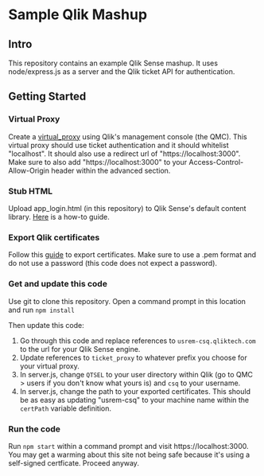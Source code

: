 # Sample Qlik Mashup

## Intro
This repository contains an example Qlik Sense mashup. It uses node/express.js as a server and the Qlik ticket API for authentication. 

## Getting Started

### Virtual Proxy
Create a [virtual_proxy](https://help.qlik.com/en-US/sense/June2018/Subsystems/ManagementConsole/Content/create-virtual-proxy.htm) using Qlik's management console (the QMC). This virtual proxy should use ticket authentication and it should whitelist "localhost". It should also use a redirect url of "https://localhost:3000". Make sure to also add "https://localhost:3000" to your Access-Control-Allow-Origin header within the advanced section. 

### Stub HTML
Upload app_login.html (in this repository) to Qlik Sense's default content library. [Here](https://help.qlik.com/en-US/sense/June2018/Subsystems/ManagementConsole/Content/upload-objects-to-content-libraries.htm) is a how-to guide. 

### Export Qlik certificates
Follow this [guide](https://help.qlik.com/en-US/sense/June2018/Subsystems/ManagementConsole/Content/export-certificates.htm) to export certificates. Make sure to use a .pem format and do not use a password (this code does not expect a password). 

### Get and update this code
Use git to clone this repository. Open a command prompt in this location and run `npm install`

Then update this code: 
1. Go through this code and replace references to `usrem-csq.qliktech.com` to the url for your Qlik Sense engine. 
2. Update references to `ticket_proxy` to whatever prefix you choose for your virtual proxy.  
3. In server.js, change `QTSEL` to your user directory within Qlik (go to QMC > users if you don't know what yours is) and `csq` to your username. 
4. In server.js, change the path to your exported certificates. This should be as easy as updating "usrem-csq" to your machine name within the `certPath` variable definition. 

### Run the code
Run `npm start` within a command prompt and visit https://localhost:3000. You may get a warming about this site not being safe because it's using a self-signed certficate. Proceed anyway. 